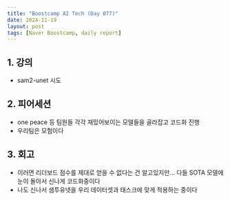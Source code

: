 ```yaml
---
title: "Boostcamp AI Tech (Day 077)"
date: 2024-11-19
layout: post
tags: [Naver Boostcamp, daily report]
---
```

## 1. 강의
- sam2-unet 시도

## 2. 피어세션
- one peace 등 팀원들 각각 재밌어보이는 모델들을 골라잡고 코드화 진행
- 우리팀은 모험이다

## 3. 회고
- 이러면 리더보드 점수를 제대로 얻을 수 없다는 건 알고있지만... 다들 SOTA 모델에 눈이 돌아서 신나게 코드화중이다
- 나도 신나서 샘투유넷을 우리 데이터셋과 태스크에 맞게 적용하는 중이다